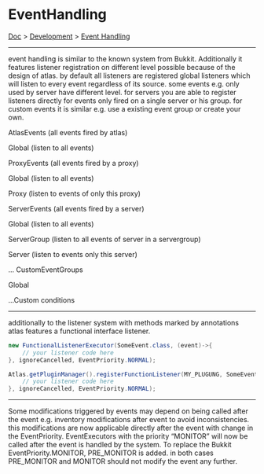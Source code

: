 # EventHandling

[Doc](../index.md) > [Development](../index.md#development) > [Event Handling](#eventhandling)

---

event handling is similar to the known system from Bukkit. Additionally it features listener registration on different level possible because of the design of atlas. by default all listeners are registered global listeners which will listen to every event regardless of its source. some events e.g. only used by server have different level. for servers you are able to register listeners directly for events only fired on a single server or his group. for custom events it is similar e.g. use a existing event group or create your own.

AtlasEvents (all events fired by atlas)

Global (listen to all events)

ProxyEvents (all events fired by a proxy)

Global (listen to all events)

Proxy (listen to events of only this proxy)

ServerEvents (all events fired by a server)

Global (listen to all events)

ServerGroup (listen to all events of server in a servergroup)

Server (listen to events only this server)

... CustomEventGroups

Global

...Custom conditions

---

additionally to the listener system with methods marked by annotations atlas features a functional interface listener.

```java
new FunctionalListenerExecutor(SomeEvent.class, (event)->{
    // your listener code here
}, ignoreCancelled, EventPriority.NORMAL);

Atlas.getPluginManager().registerFunctionListener(MY_PLUGUNG, SomeEvent.class, (event) -> {
    // your listener code here
}, ignoreCancelled, EventPriority.NORMAL);
```

---

Some modifications triggered by events may depend on being called after the event e.g. inventory modifications after event to avoid inconsistencies. this modifications are now applicable directly after the event with change in the EventPriority. EventExecutors with the priority “MONITOR” will now be called after the event is handled by the system. To replace the Bukkit EventPriority.MONITOR, PRE_MONITOR is added. in both cases PRE_MONITOR and MONITOR should not modify the event any further.
